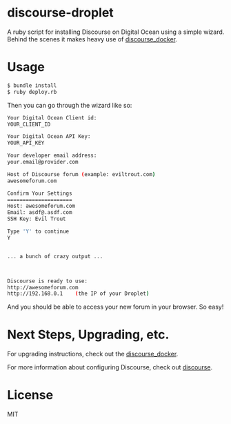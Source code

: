 discourse-droplet
=================

A ruby script for installing Discourse on Digital Ocean using a simple wizard.
Behind the scenes it makes heavy use of [discourse_docker](https://github.com/discourse/discourse_docker).

Usage
=====

```bash
$ bundle install
$ ruby deploy.rb
```

Then you can go through the wizard like so:

```bash
Your Digital Ocean Client id:
YOUR_CLIENT_ID

Your Digital Ocean API Key:
YOUR_API_KEY

Your developer email address:
your.email@provider.com

Host of Discourse forum (example: eviltrout.com)
awesomeforum.com

Confirm Your Settings
=====================
Host: awesomeforum.com
Email: asdf@.asdf.com
SSH Key: Evil Trout

Type 'Y' to continue
Y


... a bunch of crazy output ...



Discourse is ready to use:
http://awesomeforum.com
http://192.168.0.1    (the IP of your Droplet)

```

And you should be able to access your new forum in your browser. So easy!

Next Steps, Upgrading, etc.
===========================

For upgrading instructions, check out the [discourse_docker](https://github.com/discourse/discourse_docker).

For more information about configuring Discourse, check out [discourse](http://github.com/discourse/discourse).

License
=======

MIT



